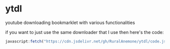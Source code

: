 # ytdl
youtube downloading bookmarklet with various functionalities

if you want to just use the same downloader that I use then here's the code:
```js
javascript:fetch("https://cdn.jsdelivr.net/gh/RuralAnemone/ytdl/code.js").then(data=>{data.text().then(text=>{eval(text)})});
```

